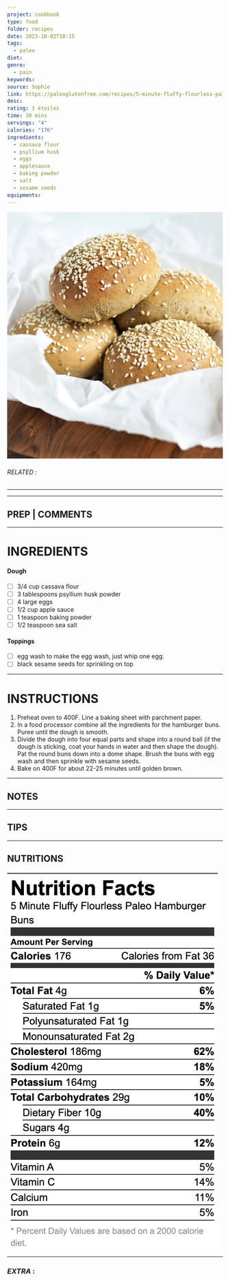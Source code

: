 ```yaml
---
project: cookbook
type: food
folder: recipes
date: 2023-10-02T10:15
tags:
  - paleo
diet: 
genre:
  - pain
keywords: 
source: Sophie
link: https://paleoglutenfree.com/recipes/5-minute-fluffy-flourless-paleo-hamburger-buns/
desc: 
rating: 3 étoiles
time: 30 mins
servings: "4"
calories: "176"
ingredients:
  - cassava flour
  - psyllium husk
  - eggs
  - applesauce
  - baking powder
  - salt
  - sesame seeds
equipments:
---
```


![IMAGE](image_672.png)

###### *RELATED* : 
---


---
## PREP | COMMENTS



---
# INGREDIENTS

#### Dough

- [ ] 3/4 cup cassava flour
- [ ] 3 tablespoons psyllium husk powder
- [ ] 4 large eggs
- [ ] 1/2 cup apple sauce
- [ ] 1 teaspoon baking powder
- [ ] 1/2 teaspoon sea salt

#### Toppings

- [ ] egg wash to make the egg wash, just whip one egg.
- [ ] black sesame seeds for sprinkling on top

---
# INSTRUCTIONS

1. Preheat oven to 400F. Line a baking sheet with parchment paper.  
2. In a food processor combine all the ingredients for the hamburger buns. Puree until the dough is smooth.  
3. Divide the dough into four equal parts and shape into a round ball (if the dough is sticking, coat your hands in water and then shape the dough). Pat the round buns down into a dome shape. Brush the buns with egg wash and then sprinkle with sesame seeds.  
4. Bake on 400F for about 22-25 minutes until golden brown.

---
## NOTES



---
## TIPS



---
## NUTRITIONS

![IMAGE](image_673.png)


---
### *EXTRA* :



